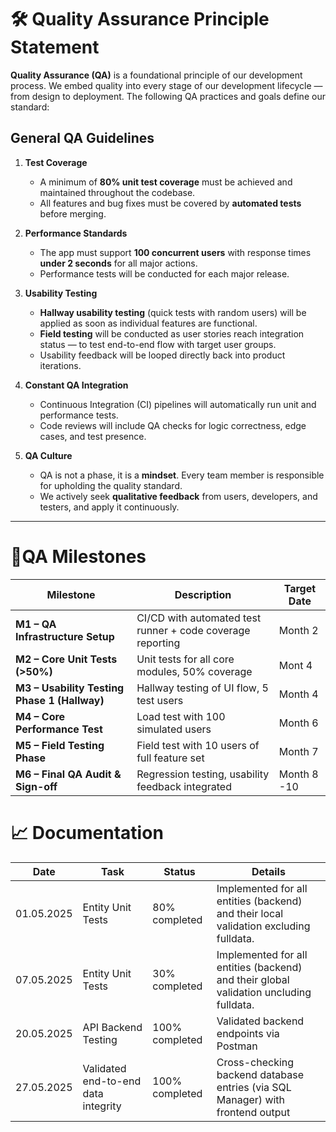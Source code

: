 # 🛠️ Quality Assurance Principle Statement

**Quality Assurance (QA)** is a foundational principle of our development process. 
We embed quality into every stage of our development lifecycle — from design to deployment. 
The following QA practices and goals define our standard:  

## General QA Guidelines

1. **Test Coverage**
   - A minimum of **80% unit test coverage** must be achieved and maintained throughout the codebase.
   - All features and bug fixes must be covered by **automated tests** before merging.

2. **Performance Standards**
   - The app must support **100 concurrent users** with response times **under 2 seconds** for all major actions.
   - Performance tests will be conducted for each major release.

3. **Usability Testing**
   - **Hallway usability testing** (quick tests with random users) will be applied as soon as individual features are functional.
   - **Field testing** will be conducted as user stories reach integration status — to test end-to-end flow with target user groups.
   - Usability feedback will be looped directly back into product iterations.

4. **Constant QA Integration**
   - Continuous Integration (CI) pipelines will automatically run unit and performance tests.
   - Code reviews will include QA checks for logic correctness, edge cases, and test presence.

5. **QA Culture**
   - QA is not a phase, it is a **mindset**. Every team member is responsible for upholding the quality standard.
   - We actively seek **qualitative feedback** from users, developers, and testers, and apply it continuously.

---

# 🎯QA Milestones

| Milestone | Description | Target Date | 
|-----------|-------------|-------------|
| **M1 – QA Infrastructure Setup** | CI/CD with automated test runner + code coverage reporting | Month 2 | 
| **M2 – Core Unit Tests (>50%)** | Unit tests for all core modules, 50% coverage | Mont 4  | 
| **M3 – Usability Testing Phase 1 (Hallway)** | Hallway testing of UI flow, 5 test users | Month 4 | 
| **M4 – Core Performance Test** | Load test with 100 simulated users | Month 6 | 
| **M5 – Field Testing Phase** | Field test with 10 users of full feature set | Month 7 | 
| **M6 – Final QA Audit & Sign-off** | Regression testing, usability feedback integrated | Month 8 -10 |

# :chart_with_upwards_trend: Documentation

| Date | Task | Status | Details | 
|------|-----------|-------------|-------------|
| 01.05.2025 | Entity Unit Tests | 80% completed | Implemented for all entities (backend) and their local validation excluding fulldata. | 
| 07.05.2025 | Entity Unit Tests | 30% completed | Implemented for all entities (backend) and their global validation uncluding fulldata. | 
| 20.05.2025 | API Backend Testing | 100% completed | Validated backend endpoints via Postman | 
| 27.05.2025 | Validated end-to-end data integrity | 100% completed | Cross-checking backend database entries (via SQL Manager) with frontend output | 


